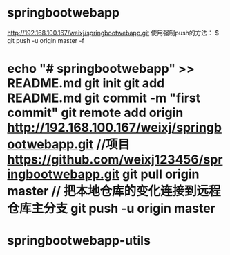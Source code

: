 # springbootwebapp
http://192.168.100.167/weixj/springbootwebapp.git
使用强制push的方法：
$ git push -u origin master -f 

echo "# springbootwebapp" >> README.md
git init
git add README.md
git commit -m "first commit"
git remote add origin http://192.168.100.167/weixj/springbootwebapp.git    //项目
                      https://github.com/weixj123456/springbootwebapp.git
git pull origin master // 把本地仓库的变化连接到远程仓库主分支
git push -u origin master
=======
# springbootwebapp-utils
